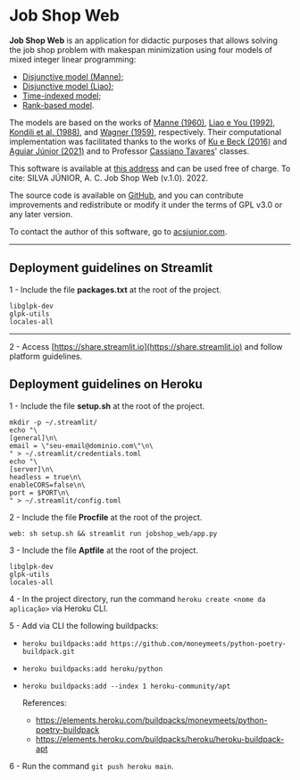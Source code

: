 # Job Shop Web

**Job Shop Web** is an application for didactic purposes that allows solving the job shop problem with makespan minimization using four models of mixed integer linear programming:

- [Disjunctive model (Manne)](#modelo-disjuntivo-manne);
- [Disjunctive model (Liao)](#modelo-disjuntivo-liao);
- [Time-indexed model](#modelo-indexado-no-tempo);
- [Rank-based model](#modelo-baseado-na-ordem).

The models are based on the works of [Manne (1960)](https://pubsonline.informs.org/doi/abs/10.1287/opre.8.2.219), [Liao e You (1992)](https://www.tandfonline.com/doi/abs/10.1057/jors.1992.162), [Kondili et al. (1988)](https://www.researchgate.net/profile/Roger-Sargent/publication/272294074_A_General_Algorithm_for_Scheduling_Batch_Operations/links/54e114140cf24d184b0fc476/A-General-Algorithm-for-Scheduling-Batch-Operations.pdf), and [Wagner (1959)](https://onlinelibrary.wiley.com/doi/abs/10.1002/nav.3800060205), respectively. Their computational implementation was facilitated thanks to the works of [Ku e Beck (2016)](https://www.sciencedirect.com/science/article/abs/pii/S0305054816300764) and [Aguiar Júnior (2021)](https://repositorio.ufc.br/bitstream/riufc/59600/3/2021_dis_jcajunior.pdf) and to Professor [Cassiano Tavares](https://scholar.google.com.br/citations?user=v55iBgUAAAAJ&hl=en&oi=ao)' classes.

This software is available at [this address](https://jobshopweb.streamlit.app) and can be used free of charge. To cite: SILVA JÚNIOR, A. C. Job Shop Web (v.1.0). 2022.

The source code is available on [GitHub](https://github.com/juniorssz/jobshop-web), and you can contribute improvements and redistribute or modify it under the terms of GPL v3.0 or any later version.

To contact the author of this software, go to [acsjunior.com](https://acsjunior.com).

<hr>

## Deployment guidelines on Streamlit

1 - Include the file **packages.txt** at the root of the project.

```
libglpk-dev 
glpk-utils
locales-all
```

<hr>

2 - Access [https://share.streamlit.io](https://share.streamlit.io) and follow platform guidelines.

## Deployment guidelines on Heroku

1 - Include the file **setup.sh** at the root of the project.

```
mkdir -p ~/.streamlit/
echo "\
[general]\n\
email = \"seu-email@dominio.com\"\n\
" > ~/.streamlit/credentials.toml
echo "\
[server]\n\
headless = true\n\
enableCORS=false\n\
port = $PORT\n\
" > ~/.streamlit/config.toml
```

2 - Include the file **Procfile** at the root of the project.

```
web: sh setup.sh && streamlit run jobshop_web/app.py
```

3 - Include the file **Aptfile** at the root of the project.

```
libglpk-dev 
glpk-utils
locales-all
```

4 - In the project directory, run the command `heroku create <nome da aplicação>` via Heroku CLI.

5 - Add via CLI the following buildpacks:

-  `heroku buildpacks:add https://github.com/moneymeets/python-poetry-buildpack.git`
-  `heroku buildpacks:add heroku/python`
-  `heroku buildpacks:add --index 1 heroku-community/apt`

    References: 
    - https://elements.heroku.com/buildpacks/moneymeets/python-poetry-buildpack
    - https://elements.heroku.com/buildpacks/heroku/heroku-buildpack-apt

6 - Run the command `git push heroku main`.